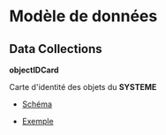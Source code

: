 # Modèle de données

## Data Collections

**objectIDCard**

Carte d'identité des objets du **SYSTEME**

- [Schéma](./0801.ObjectIDCard.json)

- [Exemple](./0801.ObjectIDCardexemple.json)
